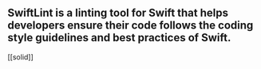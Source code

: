 ##  SwiftLint is a linting tool for Swift that helps developers ensure their code follows the coding style guidelines and best practices of Swift.
[[solid]]
